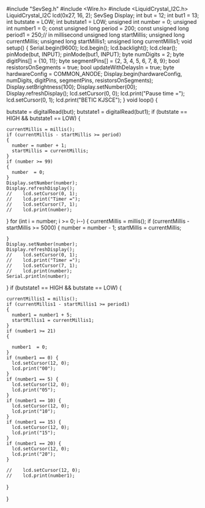 #include "SevSeg.h"
#include <Wire.h>
#include <LiquidCrystal_I2C.h>
LiquidCrystal_I2C lcd(0x27, 16, 2);
SevSeg Display;
int but = 12;
int but1 = 13;
int butstate = LOW;
int butstate1 = LOW;
unsigned int number = 0;
unsigned int number1 = 0;
const unsigned long period = 200;
const unsigned long period1 = 250;// in millisecond
unsigned long startMillis;
unsigned long currentMillis;
unsigned long startMillis1;
unsigned long currentMillis1;
void setup()
{
  Serial.begin(9600);
  lcd.begin();
  lcd.backlight();
  lcd.clear();
  pinMode(but, INPUT);
  pinMode(but1, INPUT);
  byte numDigits = 2;
  byte digitPins[] = {10, 11};
  byte segmentPins[] = {2, 3, 4, 5, 6, 7, 8, 9};
  bool resistorsOnSegments = true;
  bool updateWithDelaysIn = true;
  byte hardwareConfig = COMMON_ANODE;
  Display.begin(hardwareConfig, numDigits, digitPins, segmentPins, resistorsOnSegments);
  Display.setBrightness(100);
  Display.setNumber(00);
  Display.refreshDisplay();
  lcd.setCursor(0, 0);
  lcd.print("Pause time =");
  lcd.setCursor(0, 1);
  lcd.print("BETIC KJSCE");
}
void loop()
{

  butstate =  digitalRead(but);
  butstate1 =  digitalRead(but1);
  if (butstate == HIGH && butstate1 == LOW) {


    currentMillis = millis();
    if (currentMillis - startMillis >= period)
    {
      number = number + 1;
      startMillis = currentMillis;
    }
    if (number >= 99)
    {
      number  = 0;
    }
    Display.setNumber(number);
    Display.refreshDisplay();
    //    lcd.setCursor(0, 1);
    //    lcd.print("Timer =");
    //    lcd.setCursor(7, 1);
    //    lcd.print(number);

  }
  for (int i = number; i >= 0; i--) {
    currentMillis = millis();
    if (currentMillis - startMillis >= 5000)
    {
      number = number - 1;
      startMillis = currentMillis;

    }
    Display.setNumber(number);
    Display.refreshDisplay();
    //    lcd.setCursor(0, 1);
    //    lcd.print("Timer =");
    //    lcd.setCursor(7, 1);
    //    lcd.print(number);
    Serial.println(number);
  }
  if (butstate1 == HIGH && butstate == LOW) {


    currentMillis1 = millis();
    if (currentMillis1 - startMillis1 >= period1)
    {
      number1 = number1 + 5;
      startMillis1 = currentMillis1;
    }
    if (number1 >= 21)
    {

      number1  = 0;
    }
    if (number1 == 0) {
      lcd.setCursor(12, 0);
      lcd.print("00");
    }
    if (number1 == 5) {
      lcd.setCursor(12, 0);
      lcd.print("05");
    }
    if (number1 == 10) {
      lcd.setCursor(12, 0);
      lcd.print("10");
    }
    if (number1 == 15) {
      lcd.setCursor(12, 0);
      lcd.print("15");
    }
    if (number1 == 20) {
      lcd.setCursor(12, 0);
      lcd.print("20");
    }

    //    lcd.setCursor(12, 0);
    //    lcd.print(number1);
  }



}
